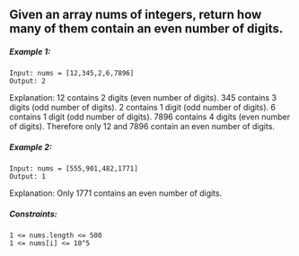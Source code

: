 ## Given an array nums of integers, return how many of them contain an even number of digits.

 

##### Example 1:
```
Input: nums = [12,345,2,6,7896]
Output: 2
```
Explanation: 
12 contains 2 digits (even number of digits). 
345 contains 3 digits (odd number of digits). 
2 contains 1 digit (odd number of digits). 
6 contains 1 digit (odd number of digits). 
7896 contains 4 digits (even number of digits). 
Therefore only 12 and 7896 contain an even number of digits.

##### Example 2:
```
Input: nums = [555,901,482,1771]
Output: 1 
```
Explanation: 
Only 1771 contains an even number of digits.

 

##### Constraints:

    1 <= nums.length <= 500
    1 <= nums[i] <= 10^5

